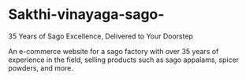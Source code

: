 # Sakthi-vinayaga-sago-
35 Years of Sago Excellence, Delivered to Your Doorstep

An e-commerce website for a sago factory with over 35 years of experience in the field, selling products such as sago appalams, spicer powders, and more.
